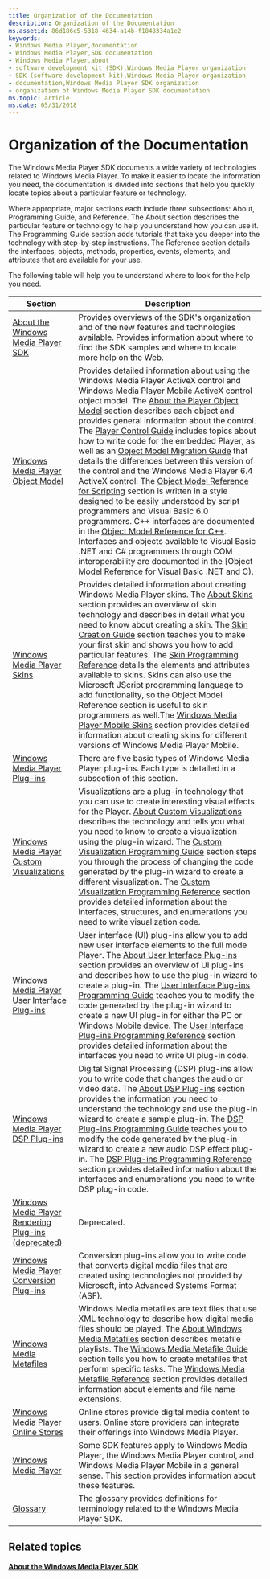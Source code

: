 ```yaml
---
title: Organization of the Documentation
description: Organization of the Documentation
ms.assetid: 86d186e5-5318-4634-a14b-f1848334a1e2
keywords:
- Windows Media Player,documentation
- Windows Media Player,SDK documentation
- Windows Media Player,about
- software development kit (SDK),Windows Media Player organization
- SDK (software development kit),Windows Media Player organization
- documentation,Windows Media Player SDK organization
- organization of Windows Media Player SDK documentation
ms.topic: article
ms.date: 05/31/2018
---
```


# Organization of the Documentation

The Windows Media Player SDK documents a wide variety of technologies related to Windows Media Player. To make it easier to locate the information you need, the documentation is divided into sections that help you quickly locate topics about a particular feature or technology.

Where appropriate, major sections each include three subsections: About, Programming Guide, and Reference. The About section describes the particular feature or technology to help you understand how you can use it. The Programming Guide section adds tutorials that take you deeper into the technology with step-by-step instructions. The Reference section details the interfaces, objects, methods, properties, events, elements, and attributes that are available for your use.

The following table will help you to understand where to look for the help you need.



| Section                                                                                                         | Description                                                                                                                                                                                                                                                                                                                                                                                                                                                                                                                                                                                                                                                                                                                                                                                                                                                                                                                                                                                                                                                                                                                                                                                         |
|-----------------------------------------------------------------------------------------------------------------|-----------------------------------------------------------------------------------------------------------------------------------------------------------------------------------------------------------------------------------------------------------------------------------------------------------------------------------------------------------------------------------------------------------------------------------------------------------------------------------------------------------------------------------------------------------------------------------------------------------------------------------------------------------------------------------------------------------------------------------------------------------------------------------------------------------------------------------------------------------------------------------------------------------------------------------------------------------------------------------------------------------------------------------------------------------------------------------------------------------------------------------------------------------------------------------------------------|
| [About the Windows Media Player SDK](about-the-windows-media-player-sdk.md)                                    | Provides overviews of the SDK's organization and of the new features and technologies available. Provides information about where to find the SDK samples and where to locate more help on the Web.                                                                                                                                                                                                                                                                                                                                                                                                                                                                                                                                                                                                                                                                                                                                                                                                                                                                                                                                                                                                 |
| [Windows Media Player Object Model](windows-media-player-object-model.md)                                      | Provides detailed information about using the Windows Media Player ActiveX control and Windows Media Player Mobile ActiveX control object model. The [About the Player Object Model](about-the-player-object-model.md) section describes each object and provides general information about the control. The [Player Control Guide](player-control-guide.md) includes topics about how to write code for the embedded Player, as well as an [Object Model Migration Guide](object-model-migration-guide.md) that details the differences between this version of the control and the Windows Media Player 6.4 ActiveX control. The [Object Model Reference for Scripting](object-model-reference-for-scripting.md) section is written in a style designed to be easily understood by script programmers and Visual Basic 6.0 programmers. C++ interfaces are documented in the [Object Model Reference for C++](object-model-reference-for-c.md). Interfaces and objects available to Visual Basic .NET and C# programmers through COM interoperability are documented in the [Object Model Reference for Visual Basic .NET and C). |
| [Windows Media Player Skins](windows-media-player-skins.md)                                                    | Provides detailed information about creating Windows Media Player skins. The [About Skins](about-skins.md) section provides an overview of skin technology and describes in detail what you need to know about creating a skin. The [Skin Creation Guide](skin-creation-guide.md) section teaches you to make your first skin and shows you how to add particular features. The [Skin Programming Reference](skin-programming-reference.md) details the elements and attributes available to skins. Skins can also use the Microsoft JScript  programming language to add functionality, so the Object Model Reference section is useful to skin programmers as well.The [Windows Media Player Mobile Skins](windows-media-player-mobile-skins.md) section provides detailed information about creating skins for different versions of Windows Media Player Mobile.<br/>                                                                                                                                                                                                                                                                                                                 |
| [Windows Media Player Plug-ins](windows-media-player-plug-ins.md)                                              | There are five basic types of Windows Media Player plug-ins. Each type is detailed in a subsection of this section.                                                                                                                                                                                                                                                                                                                                                                                                                                                                                                                                                                                                                                                                                                                                                                                                                                                                                                                                                                                                                                                                                 |
| [Windows Media Player Custom Visualizations](windows-media-player-custom-visualizations.md)                    | Visualizations are a plug-in technology that you can use to create interesting visual effects for the Player. [About Custom Visualizations](about-custom-visualizations.md) describes the technology and tells you what you need to know to create a visualization using the plug-in wizard. The [Custom Visualization Programming Guide](custom-visualization-programming-guide.md) section steps you through the process of changing the code generated by the plug-in wizard to create a different visualization. The [Custom Visualization Programming Reference](custom-visualization-programming-reference.md) section provides detailed information about the interfaces, structures, and enumerations you need to write visualization code.                                                                                                                                                                                                                                                                                                                                                                                                                                              |
| [Windows Media Player User Interface Plug-ins](windows-media-player-user-interface-plug-ins.md)                | User interface (UI) plug-ins allow you to add new user interface elements to the full mode Player. The [About User Interface Plug-ins](about-user-interface-plug-ins.md) section provides an overview of UI plug-ins and describes how to use the plug-in wizard to create a plug-in. The [User Interface Plug-ins Programming Guide](user-interface-plug-ins-programming-guide.md) teaches you to modify the code generated by the plug-in wizard to create a new UI plug-in for either the PC or Windows Mobile device. The [User Interface Plug-ins Programming Reference](user-interface-plug-ins-programming-reference.md) section provides detailed information about the interfaces you need to write UI plug-in code.                                                                                                                                                                                                                                                                                                                                                                                                                                                                    |
| [Windows Media Player DSP Plug-ins](windows-media-player-dsp-plug-ins.md)                                      | Digital Signal Processing (DSP) plug-ins allow you to write code that changes the audio or video data. The [About DSP Plug-ins](about-dsp-plug-ins.md) section provides the information you need to understand the technology and use the plug-in wizard to create a sample plug-in. The [DSP Plug-ins Programming Guide](dsp-plug-ins-programming-guide.md) teaches you to modify the code generated by the plug-in wizard to create a new audio DSP effect plug-in. The [DSP Plug-ins Programming Reference](dsp-plug-ins-programming-reference.md) section provides detailed information about the interfaces and enumerations you need to write DSP plug-in code.                                                                                                                                                                                                                                                                                                                                                                                                                                                                                                                            |
| [Windows Media Player Rendering Plug-ins (deprecated)](https://docs.microsoft.com/previous-versions/windows/desktop/legacy/dd564683(v=vs.85)) | Deprecated.                                                                                                                                                                                                                                                                                                                                                                                                                                                                                                                                                                                                                                                                                                                                                                                                                                                                                                                                                                                                                                                                                                                                                                                         |
| [Windows Media Player Conversion Plug-ins](windows-media-player-conversion-plug-ins.md)                        | Conversion plug-ins allow you to write code that converts digital media files that are created using technologies not provided by Microsoft, into Advanced Systems Format (ASF).                                                                                                                                                                                                                                                                                                                                                                                                                                                                                                                                                                                                                                                                                                                                                                                                                                                                                                                                                                                                                    |
| [Windows Media Metafiles](windows-media-metafiles.md)                                                          | Windows Media metafiles are text files that use XML technology to describe how digital media files should be played. The [About Windows Media Metafiles](about-windows-media-metafiles.md) section describes metafile playlists. The [Windows Media Metafile Guide](windows-media-metafile-guide.md) section tells you how to create metafiles that perform specific tasks. The [Windows Media Metafile Reference](windows-media-metafile-reference.md) section provides detailed information about elements and file name extensions.                                                                                                                                                                                                                                                                                                                                                                                                                                                                                                                                                                                                                                                           |
| [Windows Media Player Online Stores](windows-media-player-online-stores.md)                                    | Online stores provide digital media content to users. Online store providers can integrate their offerings into Windows Media Player.                                                                                                                                                                                                                                                                                                                                                                                                                                                                                                                                                                                                                                                                                                                                                                                                                                                                                                                                                                                                                                                               |
| [Windows Media Player](windows-media-player.md)                                                                | Some SDK features apply to Windows Media Player, the Windows Media Player control, and Windows Media Player Mobile in a general sense. This section provides information about these features.                                                                                                                                                                                                                                                                                                                                                                                                                                                                                                                                                                                                                                                                                                                                                                                                                                                                                                                                                                                                      |
| [Glossary](glossary.md)                                                                                        | The glossary provides definitions for terminology related to the Windows Media Player SDK.                                                                                                                                                                                                                                                                                                                                                                                                                                                                                                                                                                                                                                                                                                                                                                                                                                                                                                                                                                                                                                                                                                          |



 

## Related topics

<dl> <dt>

[**About the Windows Media Player SDK**](about-the-windows-media-player-sdk.md)
</dt> </dl>

 

 





